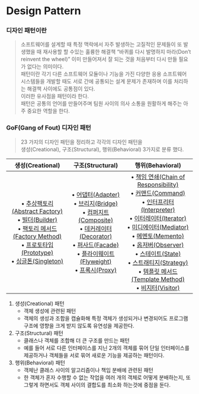 # Design Pattern

### 디자인 패턴이란
>소프트웨어를 설계할 때 특정 맥락에서 자주 발생하는 고질적인 문제들이 또 발생했을 때 재사용할 할 수있는 훌륭한 해결책
“바퀴를 다시 발명하지 마라(Don’t reinvent the wheel)” 이미 만들어져서 잘 되는 것을 처음부터 다시 만들 필요가 없다는 의미이다. <br>
패턴이란 각기 다른 소프트웨어 모듈이나 기능을 가진 다양한 응용 소프트웨어 시스템들을 개발할 때도 서로 간에 공통되는 설계 문제가 존재하며 이를 처리하는 해결책 사이에도 공통점이 있다. <br>이러한 유사점을 패턴이라 한다.<br>
패턴은 공통의 언어를 만들어주며 팀원 사이의 의사 소통을 원활하게 해주는 아주 중요한 역할을 한다.


### GoF(Gang of Fout) 디자인 패턴
> 23 가지의 디자인 패턴을 정리하고 각각의 디자인 패턴을 <br>생성(Creational), 구조(Structural), 행위(Behavioral) 3가지로 분류 했다.

|                                                              생성(Creational)                                                              |                                                                          구조(Structural)                                                                           |                                                                                                                                             행위(Behavioral)                                                                                                                                             |
|:----------------------------------------------------------------------------------------------------------------------------------------:|:-----------------------------------------------------------------------------------------------------------------------------------------------------------------:|:------------------------------------------------------------------------------------------------------------------------------------------------------------------------------------------------------------------------------------------------------------------------------------------------------:|
| • [추상팩토리(Abstract Factory)](https://github.com/parknnna/designPattern/blob/master/src/creational/abstractFactoryPattern/builderPattern.md) <br/>• [빌더(Builder)](https://github.com/parknnna/designPattern/blob/master/src/creational/builderPattern/builderPattern.md) <br/>• [팩토리 메서드(Factory Method)]()<br/>• [프로토타입(Prototype)](https://github.com/parknnna/designPattern/tree/master/src/creational/prototypePattern/prototypePattern.md)<br/>• [싱글톤(Singleton)](https://github.com/parknnna/designPattern/blob/master/src/creational/singletonPattern/singleton.md) | • [어댑터(Adapter)]()<br/>• [브리지(Bridge)]()<br/>• [컴퍼지트(Composite)]()<br/>• [데커레이터(Decorator)]()<br/>• [퍼사드(Facade)]()<br/>• [플라이웨이트(Flyweight)]()<br/>• [프록시(Proxy)]() | • [책임 연쇄(Chain of Responsibility)]()<br/>•  [커맨드(Command)]()<br/>• [인터프리터(Interpreter)]()<br/>• [이터레이터(Iterator)]()<br/>• [미디에이터(Mediator)]()<br/>• [메멘토(Memento)]()<br/>• [옵저버(Observer)]()<br/>• [스테이트(State)]()<br/>• [스트래티지(Strategy)]()<br/>• [템플릿 메서드(Template Method)]()<br/>• [비지터(Visitor)]() |

1. 생성(Creational) 패턴
    * 객체 생성에 관련된 패턴
    * 객체의 생성과 조합을 캡슐화해 특정 객체가 생성되거나 변경되어도 프로그램 구조에 영향을 크게 받지 않도록 유연성을 제공한다.
2. 구조(Structural) 패턴
    * 클래스나 객체를 조합해 더 큰 구조를 만드는 패턴
    * 예를 들어 서로 다른 인터페이스를 지닌 2개의 객체를 묶어 단일 인터페이스를 제공하거나 객체들을 서로 묶어 새로운 기능을 제공하는 패턴이다.
3. 행위(Behavioral) 패턴
    * 객체난 클래스 사이의 알고리즘이나 책임 분배에 관련된 패턴
    * 한 객체가 혼자 수행할 수 없는 작업을 여러 개의 객체로 어떻게 분배하는지, 또 그렇게 하면서도 객체 사이의 결합도를 최소화 하는것에 중점을 둔다.




 

